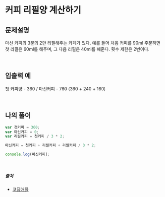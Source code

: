 # 커피 리필양 계산하기

## 문제설명
마신 커피의 3분의 2만 리필해주는 카페가 있다.
예를 들어 처음 커피를 90ml 주문하면 첫 리필은 60ml를 해주며, 그 다음 리필은 40ml를 해준다. 횟수 제한은 2번이다.

<br />

## 입출력 예
첫 커피양 - 360 / 마신커피 - 760 (360 + 240 + 160)

<br />

## 나의 풀이
```jsx
var 첫커피 = 360;
var 마신커피 = 0;
var 리필커피 = 첫커피 / 3 * 2;

마신커피 = 첫커피 + 리필커피 + 리필커피 / 3 * 2;

console.log(마신커피);
```



<br />

##### 출처
  - [코딩애플](https://online.codingapple.com/unit/jquery-13-var-homework/?id=140)
